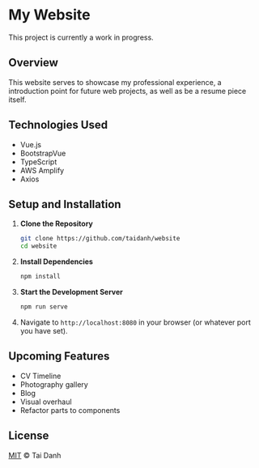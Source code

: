 # My Website

This project is currently a work in progress.

## Overview

This website serves to showcase my professional experience, a introduction point for future web projects, as well as be a resume piece itself.

## Technologies Used

- Vue.js
- BootstrapVue
- TypeScript
- AWS Amplify
- Axios

## Setup and Installation

1. **Clone the Repository**
    ```bash
    git clone https://github.com/taidanh/website
    cd website
    ```

2. **Install Dependencies**
    ```bash
    npm install
    ```

3. **Start the Development Server**
    ```bash
    npm run serve
    ```

4. Navigate to `http://localhost:8080` in your browser (or whatever port you have set).

## Upcoming Features

- CV Timeline
- Photography gallery
- Blog
- Visual overhaul
- Refactor parts to components

## License

[MIT](https://mit-license.org/) © Tai Danh
